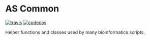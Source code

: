 # AS Common

[![travis](	https://img.shields.io/travis/ostrokach/ascommon.svg?style=flat-square)](https://travis-ci.org/ostrokach/ascommon)
[![codecov](https://img.shields.io/codecov/c/github/ostrokach/ascommon.svg?style=flat-square)](https://codecov.io/gh/ostrokach/ascommon)

Helper functions and classes used by many bioinformatics scripts.
